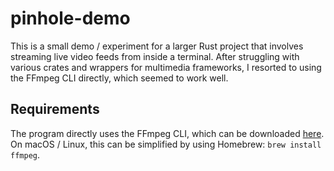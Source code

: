 # pinhole-demo

This is a small demo / experiment for a larger Rust project that involves
streaming live video feeds from inside a terminal. After struggling with various
crates and wrappers for multimedia frameworks, I resorted to using the FFmpeg
CLI directly, which seemed to work well.

## Requirements

The program directly uses the FFmpeg CLI, which can be downloaded 
[here](https://ffmpeg.org/download.html). On macOS / Linux, this can be simplified 
by using Homebrew: `brew install ffmpeg`.
